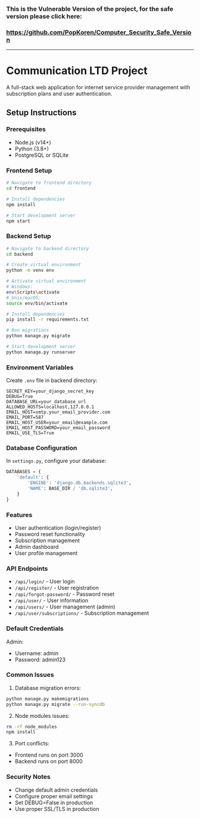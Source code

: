### This is the Vulnerable Version of the project, for the safe version please click here:
### https://github.com/PopKoren/Computer_Security_Safe_Version
___

# Communication LTD Project

A full-stack web application for internet service provider management with subscription plans and user authentication.

## Setup Instructions

### Prerequisites
- Node.js (v14+)
- Python (3.8+)
- PostgreSQL or SQLite

### Frontend Setup
```bash
# Navigate to frontend directory
cd frontend

# Install dependencies
npm install

# Start development server
npm start
```

### Backend Setup
```bash
# Navigate to backend directory
cd backend

# Create virtual environment
python -m venv env

# Activate virtual environment
# Windows:
env\Scripts\activate
# Unix/macOS:
source env/bin/activate

# Install dependencies
pip install -r requirements.txt

# Run migrations
python manage.py migrate

# Start development server
python manage.py runserver
```

### Environment Variables
Create `.env` file in backend directory:
```env
SECRET_KEY=your_django_secret_key
DEBUG=True
DATABASE_URL=your_database_url
ALLOWED_HOSTS=localhost,127.0.0.1
EMAIL_HOST=smtp.your_email_provider.com
EMAIL_PORT=587
EMAIL_HOST_USER=your_email@example.com
EMAIL_HOST_PASSWORD=your_email_password
EMAIL_USE_TLS=True
```

### Database Configuration
In `settings.py`, configure your database:
```python
DATABASES = {
    'default': {
        'ENGINE': 'django.db.backends.sqlite3',
        'NAME': BASE_DIR / 'db.sqlite3',
    }
}
```

### Features
- User authentication (login/register)
- Password reset functionality
- Subscription management
- Admin dashboard
- User profile management

### API Endpoints
- `/api/login/` - User login
- `/api/register/` - User registration
- `/api/forgot-password/` - Password reset
- `/api/user/` - User information
- `/api/users/` - User management (admin)
- `/api/user/subscriptions/` - Subscription management

### Default Credentials
Admin:
- Username: admin
- Password: admin123

### Common Issues
1. Database migration errors:
```bash
python manage.py makemigrations
python manage.py migrate --run-syncdb
```

2. Node modules issues:
```bash
rm -rf node_modules
npm install
```

3. Port conflicts:
- Frontend runs on port 3000
- Backend runs on port 8000

### Security Notes
- Change default admin credentials
- Configure proper email settings
- Set DEBUG=False in production
- Use proper SSL/TLS in production
